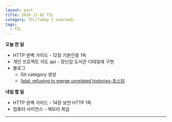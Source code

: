 ```yaml
---
layout: post
title: 2018-11-02 TIL
category: TIL(Today I Learned)
tags:
  - TIL
---
```




**오늘 한 일**

- HTTP 완벽 가이드 - 12장 기본인증 1독
- 개인 프로젝트 지도 api - 장난감 도서관 디테일에 구현
- 블로그
  - Git category 생성
  - [fatal: refusing to merge unrelated histories-포스팅](https://kwonsoonwoo.github.io/git/2018/11/01/git-error-refusing-to-merge-unrelated-histories.html)

**내일 할 일**

- HTTP 완벽 가이드 - 14장 보안 HTTP 1독
- 컴퓨터 사이언스 - 메모리 복습 

---


